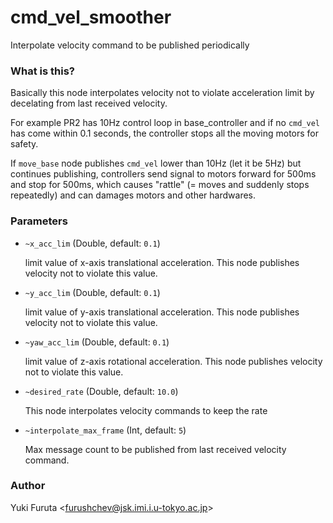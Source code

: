 cmd_vel_smoother
===============

Interpolate velocity command to be published periodically

### What is this?

Basically this node interpolates velocity not to violate acceleration limit by decelating from last received velocity.

For example PR2 has 10Hz control loop in base_controller and if no `cmd_vel` has come within 0.1 seconds, the controller stops all the moving motors for safety.

If `move_base` node publishes `cmd_vel` lower than 10Hz (let it be 5Hz) but continues publishing, controllers send signal to motors forward for 500ms and stop for 500ms, which causes "rattle" (= moves and suddenly stops repeatedly) and can damages motors and other hardwares.

### Parameters

* `~x_acc_lim` (Double, default: `0.1`)

  limit value of x-axis translational acceleration. This node publishes velocity not to violate this value.

* `~y_acc_lim` (Double, default: `0.1`)

  limit value of y-axis translational acceleration. This node publishes velocity not to violate this value.

* `~yaw_acc_lim` (Double, default: `0.1`)

  limit value of z-axis rotational acceleration. This node publishes velocity not to violate this value.

* `~desired_rate` (Double, default: `10.0`)

  This node interpolates velocity commands to keep the rate

* `~interpolate_max_frame` (Int, default: `5`)

  Max message count to be published from last received velocity command.

### Author

Yuki Furuta <<furushchev@jsk.imi.i.u-tokyo.ac.jp>>

